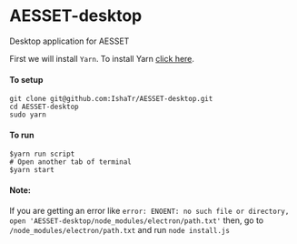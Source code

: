 # AESSET-desktop
Desktop application for AESSET

First we will install `Yarn`. To install Yarn [click here](https://yarnpkg.com/en/docs/install).

#### To setup

```
git clone git@github.com:IshaTr/AESSET-desktop.git
cd AESSET-desktop
sudo yarn
``` 

#### To run

```
$yarn run script
# Open another tab of terminal
$yarn start
```

#### Note:
If you are getting an error like `error: ENOENT: no such file or directory, open 'AESSET-desktop/node_modules/electron/path.txt'` then, go to `/node_modules/electron/path.txt` and run `node install.js`